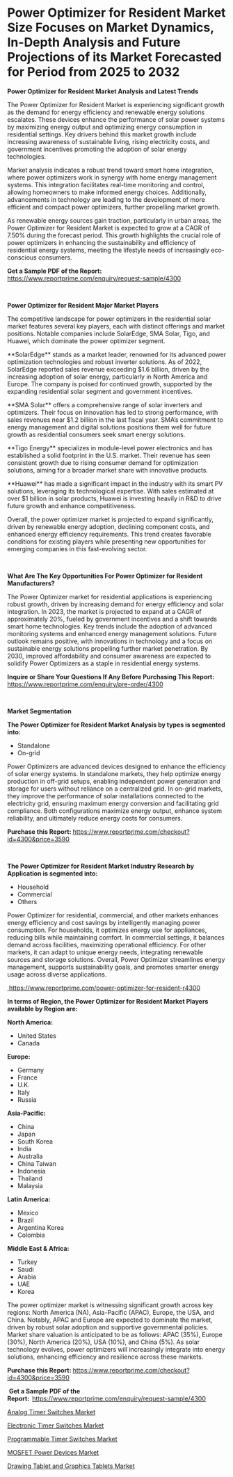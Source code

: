 <p><h1>Power Optimizer for Resident Market Size Focuses on Market Dynamics, In-Depth Analysis and Future Projections of its Market Forecasted for Period from 2025 to 2032</h1></p><p><strong>Power Optimizer for Resident Market Analysis and Latest Trends</strong></p>
<p><p>The Power Optimizer for Resident Market is experiencing significant growth as the demand for energy efficiency and renewable energy solutions escalates. These devices enhance the performance of solar power systems by maximizing energy output and optimizing energy consumption in residential settings. Key drivers behind this market growth include increasing awareness of sustainable living, rising electricity costs, and government incentives promoting the adoption of solar energy technologies.</p><p>Market analysis indicates a robust trend toward smart home integration, where power optimizers work in synergy with home energy management systems. This integration facilitates real-time monitoring and control, allowing homeowners to make informed energy choices. Additionally, advancements in technology are leading to the development of more efficient and compact power optimizers, further propelling market growth.</p><p>As renewable energy sources gain traction, particularly in urban areas, the Power Optimizer for Resident Market is expected to grow at a CAGR of 7.50% during the forecast period. This growth highlights the crucial role of power optimizers in enhancing the sustainability and efficiency of residential energy systems, meeting the lifestyle needs of increasingly eco-conscious consumers.</p></p>
<p><strong>Get a Sample PDF of the Report:&nbsp;</strong> <a href="https://www.reportprime.com/enquiry/request-sample/4300?utm_campaign=123&utm_medium=2&utm_source=Github&utm_content=ia&utm_term=19032025&utm_id=power-optimizer-for-resident">https://www.reportprime.com/enquiry/request-sample/4300</a></p>
<p>&nbsp;</p>
<p><strong>Power Optimizer for Resident Major Market Players</strong></p>
<p><p>The competitive landscape for power optimizers in the residential solar market features several key players, each with distinct offerings and market positions. Notable companies include SolarEdge, SMA Solar, Tigo, and Huawei, which dominate the power optimizer segment. </p><p>**SolarEdge** stands as a market leader, renowned for its advanced power optimization technologies and robust inverter solutions. As of 2022, SolarEdge reported sales revenue exceeding $1.6 billion, driven by the increasing adoption of solar energy, particularly in North America and Europe. The company is poised for continued growth, supported by the expanding residential solar segment and government incentives.</p><p>**SMA Solar** offers a comprehensive range of solar inverters and optimizers. Their focus on innovation has led to strong performance, with sales revenues near $1.2 billion in the last fiscal year. SMA’s commitment to energy management and digital solutions positions them well for future growth as residential consumers seek smart energy solutions.</p><p>**Tigo Energy** specializes in module-level power electronics and has established a solid footprint in the U.S. market. Their revenue has seen consistent growth due to rising consumer demand for optimization solutions, aiming for a broader market share with innovative products.</p><p>**Huawei** has made a significant impact in the industry with its smart PV solutions, leveraging its technological expertise. With sales estimated at over $1 billion in solar products, Huawei is investing heavily in R&D to drive future growth and enhance competitiveness.</p><p>Overall, the power optimizer market is projected to expand significantly, driven by renewable energy adoption, declining component costs, and enhanced energy efficiency requirements. This trend creates favorable conditions for existing players while presenting new opportunities for emerging companies in this fast-evolving sector.</p></p>
<p>&nbsp;</p>
<p><strong>What Are The Key Opportunities For Power Optimizer for Resident Manufacturers?</strong></p>
<p><p>The Power Optimizer market for residential applications is experiencing robust growth, driven by increasing demand for energy efficiency and solar integration. In 2023, the market is projected to expand at a CAGR of approximately 20%, fueled by government incentives and a shift towards smart home technologies. Key trends include the adoption of advanced monitoring systems and enhanced energy management solutions. Future outlook remains positive, with innovations in technology and a focus on sustainable energy solutions propelling further market penetration. By 2030, improved affordability and consumer awareness are expected to solidify Power Optimizers as a staple in residential energy systems.</p></p>
<p><strong>Inquire or Share Your Questions If Any Before Purchasing This Report:</strong> <a href="https://www.reportprime.com/enquiry/pre-order/4300?utm_campaign=123&utm_medium=2&utm_source=Github&utm_content=ia&utm_term=19032025&utm_id=power-optimizer-for-resident">https://www.reportprime.com/enquiry/pre-order/4300</a></p>
<p>&nbsp;</p>
<p><strong>Market Segmentation</strong></p>
<p><strong>The Power Optimizer for Resident Market Analysis by types is segmented into:</strong></p>
<p><ul><li>Standalone</li><li>On-grid</li></ul></p>
<p><p>Power Optimizers are advanced devices designed to enhance the efficiency of solar energy systems. In standalone markets, they help optimize energy production in off-grid setups, enabling independent power generation and storage for users without reliance on a centralized grid. In on-grid markets, they improve the performance of solar installations connected to the electricity grid, ensuring maximum energy conversion and facilitating grid compliance. Both configurations maximize energy output, enhance system reliability, and ultimately reduce energy costs for consumers.</p></p>
<p><strong>Purchase this Report:&nbsp;</strong><a href="https://www.reportprime.com/checkout?id=4300&price=3590&utm_campaign=123&utm_medium=2&utm_source=Github&utm_content=ia&utm_term=19032025&utm_id=power-optimizer-for-resident">https://www.reportprime.com/checkout?id=4300&price=3590</a></p>
<p>&nbsp;</p>
<p><strong>The Power Optimizer for Resident Market Industry Research by Application is segmented into:</strong></p>
<p><ul><li>Household</li><li>Commercial</li><li>Others</li></ul></p>
<p><p>Power Optimizer for residential, commercial, and other markets enhances energy efficiency and cost savings by intelligently managing power consumption. For households, it optimizes energy use for appliances, reducing bills while maintaining comfort. In commercial settings, it balances demand across facilities, maximizing operational efficiency. For other markets, it can adapt to unique energy needs, integrating renewable sources and storage solutions. Overall, Power Optimizer streamlines energy management, supports sustainability goals, and promotes smarter energy usage across diverse applications.</p></p>
<p><a href="https://www.reportprime.com/power-optimizer-for-resident-r4300?utm_campaign=123&utm_medium=2&utm_source=Github&utm_content=ia&utm_term=19032025&utm_id=power-optimizer-for-resident">&nbsp;https://www.reportprime.com/power-optimizer-for-resident-r4300</a></p>
<p><strong>In terms of Region, the Power Optimizer for Resident Market Players available by Region are:</strong></p>
<p>
    <p> <strong> North America: </strong>
        <ul>
            <li>United States</li>
            <li>Canada</li>
        </ul>
        </p> 
    <p> <strong> Europe: </strong>
        <ul>
            <li>Germany</li>
            <li>France</li>
            <li>U.K.</li>
            <li>Italy</li>
            <li>Russia</li>
        </ul>
        </p> 
    <p> <strong> Asia-Pacific: </strong>
        <ul>
            <li>China</li>
            <li>Japan</li>
            <li>South Korea</li>
            <li>India</li>
            <li>Australia</li>
            <li>China Taiwan</li>
            <li>Indonesia</li>
            <li>Thailand</li>
            <li>Malaysia</li>
        </ul>
        </p> 
    <p> <strong> Latin America: </strong>
        <ul>
            <li>Mexico</li>
            <li>Brazil</li>
            <li>Argentina Korea</li>
            <li>Colombia</li>
        </ul>
        </p> 
    <p> <strong> Middle East & Africa: </strong>
        <ul>
            <li>Turkey</li>
            <li>Saudi</li>
            <li>Arabia</li>
            <li>UAE</li>
            <li>Korea</li>
        </ul>
    </p>
    </p>
<p><p>The power optimizer market is witnessing significant growth across key regions: North America (NA), Asia-Pacific (APAC), Europe, the USA, and China. Notably, APAC and Europe are expected to dominate the market, driven by robust solar adoption and supportive governmental policies. Market share valuation is anticipated to be as follows: APAC (35%), Europe (30%), North America (20%), USA (10%), and China (5%). As solar technology evolves, power optimizers will increasingly integrate into energy solutions, enhancing efficiency and resilience across these markets.</p></p>
<p><strong>Purchase this Report: </strong><a href="https://www.reportprime.com/checkout?id=4300&price=3590&utm_campaign=123&utm_medium=2&utm_source=Github&utm_content=ia&utm_term=19032025&utm_id=power-optimizer-for-resident">https://www.reportprime.com/checkout?id=4300&price=3590</a></p>
<p>&nbsp;<strong>Get a Sample PDF of the Report:&nbsp;&nbsp;</strong><a href="https://www.reportprime.com/enquiry/request-sample/4300?utm_campaign=123&utm_medium=2&utm_source=Github&utm_content=ia&utm_term=19032025&utm_id=power-optimizer-for-resident">https://www.reportprime.com/enquiry/request-sample/4300</a></p>
<p><strong></strong></p>
<p><p><a href="https://github.com/rigelciara0p/Market-Research-Report-List-1/blob/main/analog-timer-switches-market.md?utm_campaign=123&utm_medium=2&utm_source=Github&utm_content=ia&utm_term=19032025&utm_id=power-optimizer-for-resident">Analog Timer Switches Market</a></p><p><a href="https://github.com/porstheftyux/Market-Research-Report-List-1/blob/main/electronic-timer-switches-market.md?utm_campaign=123&utm_medium=2&utm_source=Github&utm_content=ia&utm_term=19032025&utm_id=power-optimizer-for-resident">Electronic Timer Switches Market</a></p><p><a href="https://github.com/samesdufloiw/Market-Research-Report-List-1/blob/main/programmable-timer-switches-market.md?utm_campaign=123&utm_medium=2&utm_source=Github&utm_content=ia&utm_term=19032025&utm_id=power-optimizer-for-resident">Programmable Timer Switches Market</a></p><p><a href="https://github.com/shadnfamoza/Market-Research-Report-List-1/blob/main/mosfet-power-devices-market.md?utm_campaign=123&utm_medium=2&utm_source=Github&utm_content=ia&utm_term=19032025&utm_id=power-optimizer-for-resident">MOSFET Power Devices Market</a></p><p><a href="https://github.com/lecaneidreks/Market-Research-Report-List-1/blob/main/drawing-tablet-and-graphics-tablets-market.md?utm_campaign=123&utm_medium=2&utm_source=Github&utm_content=ia&utm_term=19032025&utm_id=power-optimizer-for-resident">Drawing Tablet and Graphics Tablets Market</a></p></p>